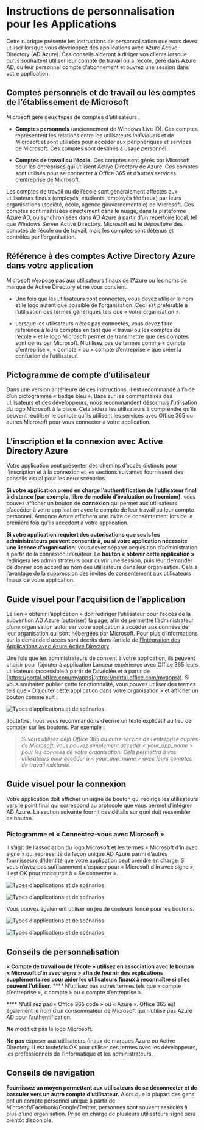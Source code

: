 <properties
   pageTitle="Instructions de personnalisation pour les Applications | Microsoft Azure"
   description="Un guide complet sur les ressources destinées aux développeurs pour Azure Active Directory"
   services="active-directory"
   documentationCenter="dev-center-name"
   authors="msmbaldwin"
   manager="mbaldwin"
   editor=""/>

<tags
   ms.service="active-directory"
   ms.devlang="na"
   ms.topic="article"
   ms.tgt_pltfrm="na"
   ms.workload="identity"
   ms.date="06/23/2016"
   ms.author="mbaldwin"/>


# <a name="branding-guidelines-for-applications"></a>Instructions de personnalisation pour les Applications


Cette rubrique présente les instructions de personnalisation que vous devez utiliser lorsque vous développez des applications avec Azure Active Directory (AD Azure). Ces conseils aideront à diriger vos clients lorsque qu’ils souhaitent utiliser leur compte de travail ou à l’école, géré dans Azure AD, ou leur personnel compte d’abonnement et ouvrez une session dans votre application.

## <a name="personal-accounts-vs-work-or-school-accounts-from-microsoft"></a>Comptes personnels et de travail ou les comptes de l’établissement de Microsoft

Microsoft gère deux types de comptes d’utilisateurs :

- **Comptes personnels** (anciennement de Windows Live ID). Ces comptes représentent les relations entre les utilisateurs *individuels* et de Microsoft et sont utilisées pour accéder aux périphériques et services de Microsoft. Ces comptes sont destinés à usage personnel.

- **Comptes de travail ou l’école.** Ces comptes sont gérés par Microsoft pour les entreprises qui utilisent Active Directory de Azure. Ces comptes sont utilisés pour se connecter à Office 365 et d’autres services d’entreprise de Microsoft.

Les comptes de travail ou de l’école sont généralement affectés aux utilisateurs finaux (employés, étudiants, employés fédéraux) par leurs organisations (société, école, agence gouvernementale) de Microsoft. Ces comptes sont maîtrisées directement dans le nuage, dans la plateforme Azure AD, ou synchronisées dans AD Azure à partir d’un répertoire local, tel que Windows Server Active Directory. Microsoft est le *dépositaire* des comptes de l’école ou de travail, mais les comptes sont détenus et contrôlés par l’organisation.

## <a name="referring-to-azure-ad-accounts-in-your-application"></a>Référence à des comptes Active Directory Azure dans votre application

Microsoft n’expose pas aux utilisateurs finaux de l’Azure ou les noms de marque de Active Directory et ne vous convient.

- Une fois que les utilisateurs sont connectés, vous devez utiliser le nom et le logo autant que possible de l’organisation. Ceci est préférable à l’utilisation des termes génériques tels que « votre organisation ».

- Lorsque les utilisateurs n’êtes pas connectés, vous devez faire référence à leurs comptes en tant que « travail ou les comptes de l’école » et le logo Microsoft permet de transmettre que ces comptes sont gérés par Microsoft. N’utilisez pas de termes comme « compte d’entreprise », « compte » ou « compte d’entreprise » que créer la confusion de l’utilisateur.

## <a name="user-account-pictogram"></a>Pictogramme de compte d’utilisateur
Dans une version antérieure de ces instructions, il est recommandé à l’aide d’un pictogramme « badge bleu ». Basé sur les commentaires des utilisateurs et des développeurs, nous recommandent désormais l’utilisation du logo Microsoft à la place. Cela aidera les utilisateurs à comprendre qu’ils peuvent réutiliser le compte qu’ils utilisent les services avec Office 365 ou autres Microsoft pour vous connecter à votre application.

## <a name="signing-up-and-signing-in-with-azure-ad"></a>L’inscription et la connexion avec Active Directory Azure

Votre application peut présenter des chemins d’accès distincts pour l’inscription et à la connexion et les sections suivantes fournissent des conseils visual pour les deux scénarios.

**Si votre application prend en charge l’authentification de l’utilisateur final à distance (par exemple, libre de modèle d’évaluation ou freemium)**: vous pouvez afficher un bouton de **connexion** qui permet aux utilisateurs d’accéder à votre application avec le compte de leur travail ou leur compte personnel. Annonce Azure affichera une invite de consentement lors de la première fois qu’ils accèdent à votre application.

**Si votre application requiert des autorisations que seuls les administrateurs peuvent consentir à, ou si votre application nécessite une licence d’organisation**: vous devez séparer acquisition d’administration à partir de la connexion utilisateur. Le **bouton « obtenir cette application »** redirigera les administrateurs pour ouvrir une session, puis leur demander de donner son accord au nom des utilisateurs dans leur organisation. Cela a l’avantage de la suppression des invites de consentement aux utilisateurs finaux de votre application.

## <a name="visual-guidance-for-app-acquisition"></a>Guide visuel pour l’acquisition de l’application

Le lien « obtenir l’application » doit rediriger l’utilisateur pour l’accès de la subvention AD Azure (autoriser) la page, afin de permettre l’administrateur d’une organisation autoriser votre application à accéder aux données de leur organisation qui sont hébergées par Microsoft. Pour plus d’informations sur la demande d’accès sont décrits dans l’article de [l’Intégration des Applications avec Azure Active Directory](active-directory-integrating-applications.md) .

Une fois que les administrateurs de consent à votre application, ils peuvent choisir pour l’ajouter à application Lanceur expérience avec Office 365 leurs utilisateurs (accessible à partir de l’alvéolée et à partir de [https://portal.office.com/myapps](https://portal.office.com/myapps)). Si vous souhaitez publier cette fonctionnalité, vous pouvez utiliser des termes tels que « D’ajouter cette application dans votre organisation » et afficher un bouton comme suit :

![Types d’applications et de scénarios](./media/active-directory-branding-guidelines/add-to-my-org.png)

Toutefois, nous vous recommandons d’écrire un texte explicatif au lieu de compter sur les boutons. Par exemple :
> *Si vous utilisez déjà Office 365 ou autre service de l’entreprise auprès de Microsoft, vous pouvez simplement accéder < your_app_name > pour les données de votre organisation. Cela permettra à vos utilisateurs pour accéder à < your_app_name > avec leurs comptes de travail existants.*


## <a name="visual-guidance-for-sign-in"></a>Guide visuel pour la connexion
Votre application doit afficher un signe de bouton qui redirige les utilisateurs vers le point final qui correspond au protocole que vous permet d’intégrer AD Azure. La section suivante fournit des détails sur quoi doit ressembler ce bouton.

### <a name="pictogram-and-sign-in-with-microsoft"></a>Pictogramme et « Connectez-vous avec Microsoft »
Il s’agit de l’association du logo Microsoft et les termes « Microsoft d’in avec signe » qui représente de façon unique AD Azure parmi d’autres fournisseurs d’identité que votre application peut prendre en charge. Si vous n’avez pas suffisamment d’espace pour « Microsoft d’in avec signe », il est OK pour raccourcir à « Se connecter ».

![Types d’applications et de scénarios](./media/active-directory-branding-guidelines/sign-in-with-microsoft-light.png)

![Types d’applications et de scénarios](./media/active-directory-branding-guidelines/sign-in-light.png)

Vous pouvez également utiliser un jeu de couleurs foncé pour les boutons.

![Types d’applications et de scénarios](./media/active-directory-branding-guidelines/sign-in-with-microsoft-dark.png)

![Types d’applications et de scénarios](./media/active-directory-branding-guidelines/sign-in-dark.png)

## <a name="branding-dos-and-donts"></a>Conseils de personnalisation

**« Compte de travail ou de l’école » utilisez en association avec le bouton « Microsoft d’in avec signe » afin de fournir des explications supplémentaires pour aider les utilisateurs finaux à reconnaître si elles peuvent l’utiliser.** **** N’utilisez pas autres termes tels que « compte d’entreprise », « compte » ou « compte d’entreprise ».

**** N’utilisez pas « Office 365 code » ou « Azure ». Office 365 est également le nom d’un consommateur de Microsoft qui n’utilise pas Azure AD pour l’authentification.

**Ne** modifiez pas le logo Microsoft.

**Ne pas** exposer aux utilisateurs finaux de marques Azure ou Active Directory. Il est toutefois OK pour utiliser ces termes avec les développeurs, les professionnels de l’informatique et les administrateurs.

## <a name="navigation-dos-and-donts"></a>Conseils de navigation

**Fournissez un moyen permettant aux utilisateurs de se déconnecter et de basculer vers un autre compte d’utilisateur.** Alors que la plupart des gens ont un compte personnel unique à partir de Microsoft/Facebook/Google/Twitter, personnes sont souvent associés à plus d’une organisation. Prise en charge de plusieurs utilisateurs signé sera bientôt disponible.
